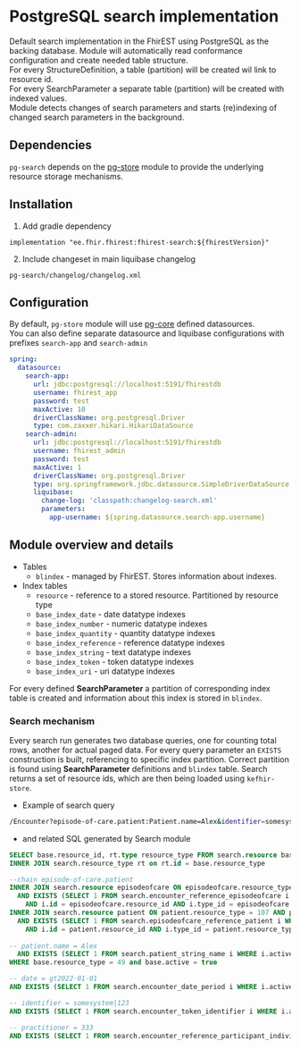 # PostgreSQL search implementation
Default search implementation in the FhirEST using PostgreSQL as the backing database. 
Module will automatically read conformance configuration and create needed table structure.  
For every StructureDefinition, a table (partition) will be created wil link to resource id.  
For every SearchParameter a separate table (partition) will be created with indexed values.  
Module detects changes of search parameters and starts (re)indexing of changed search parameters in the background.

## Dependencies

`pg-search` depends on the [pg-store](../pg-store) module to provide the underlying resource storage mechanisms.


## Installation
1. Add gradle dependency
```
implementation "ee.fhir.fhirest:fhirest-search:${fhirestVersion}"
```
2. Include changeset in main liquibase changelog
```
pg-search/changelog/changelog.xml
```

## Configuration
By default, `pg-store` module will use [pg-core](../pg-core) defined datasources.  
You can also define separate datasource and liquibase configurations with prefixes `search-app` and `search-admin`
```yml
spring:
  datasource:
    search-app:
      url: jdbc:postgresql://localhost:5191/fhirestdb
      username: fhirest_app
      password: test
      maxActive: 10
      driverClassName: org.postgresql.Driver
      type: com.zaxxer.hikari.HikariDataSource
    search-admin:
      url: jdbc:postgresql://localhost:5191/fhirestdb
      username: fhirest_admin
      password: test
      maxActive: 1
      driverClassName: org.postgresql.Driver
      type: org.springframework.jdbc.datasource.SimpleDriverDataSource
      liquibase:
        change-log: 'classpath:changelog-search.xml'
        parameters:
          app-username: ${spring.datasource.search-app.username}
```


## Module overview and details
- Tables
    - `blindex` - managed by FhirEST. Stores information about indexes.
- Index tables
    - `resource` - reference to a stored resource. Partitioned by resource type
    - `base_index_date` - date datatype indexes
    - `base_index_number` - numeric datatype indexes
    - `base_index_quantity` - quantity datatype indexes
    - `base_index_reference` - reference datatype indexes
    - `base_index_string` - text datatype indexes
    - `base_index_token` - token datatype indexes
    - `base_index_uri` - uri datatype indexes

For every defined **SearchParameter** a partition of corresponding index table is created and information about this index is stored in `blindex`.

### Search mechanism
Every search run generates two database queries, one for counting total rows, another for actual paged data.
For every query parameter an `EXISTS` construction is built, referencing to specific index partition. Correct partition is found using **SearchParameter** definitions and `blindex` table.
Search returns a set of resource ids, which are then being loaded using `kefhir-store`.

- Example of search query
```bash
/Encounter?episode-of-care.patient:Patient.name=Alex&identifier=somesystem|123&practitioner=333&date=gt2022-01-01
```
- and related SQL generated by Search module
```sql
SELECT base.resource_id, rt.type resource_type FROM search.resource base
INNER JOIN search.resource_type rt on rt.id = base.resource_type

--chain episode-of-care.patient
INNER JOIN search.resource episodeofcare ON episodeofcare.resource_type = 53 AND episodeofcare.active = true
  AND EXISTS (SELECT 1 FROM search.encounter_reference_episodeofcare i WHERE i.active = true and i.sid = base.sid
    AND i.id = episodeofcare.resource_id AND i.type_id = episodeofcare.resource_type)
INNER JOIN search.resource patient ON patient.resource_type = 107 AND patient.active = true
  AND EXISTS (SELECT 1 FROM search.episodeofcare_reference_patient i WHERE i.active = true and i.sid = episodeofcare.sid
    AND i.id = patient.resource_id AND i.type_id = patient.resource_type)
    
-- patient.name = Alex
  AND EXISTS (SELECT 1 FROM search.patient_string_name i WHERE i.active = true and i.sid = patient.sid AND i.string ilike 'Alex%')
WHERE base.resource_type = 49 and base.active = true

-- date = gt2022-01-01
AND EXISTS (SELECT 1 FROM search.encounter_date_period i WHERE i.active = true and i.sid = base.sid AND i.range >> search.range('2022-01-01T00:00:00+02:00', '1 day'))

-- identifier = somesystem|123
AND EXISTS (SELECT 1 FROM search.encounter_token_identifier i WHERE i.active = true and i.sid = base.sid AND (i.value = '123' and i.system_id = search.sys_id('somesystem')))

-- practitioner = 333
AND EXISTS (SELECT 1 FROM search.encounter_reference_participant_individual i WHERE i.active = true and i.sid = base.sid AND (i.id = '333' and i.type_id = search.rt_id('Practitioner')))
```
